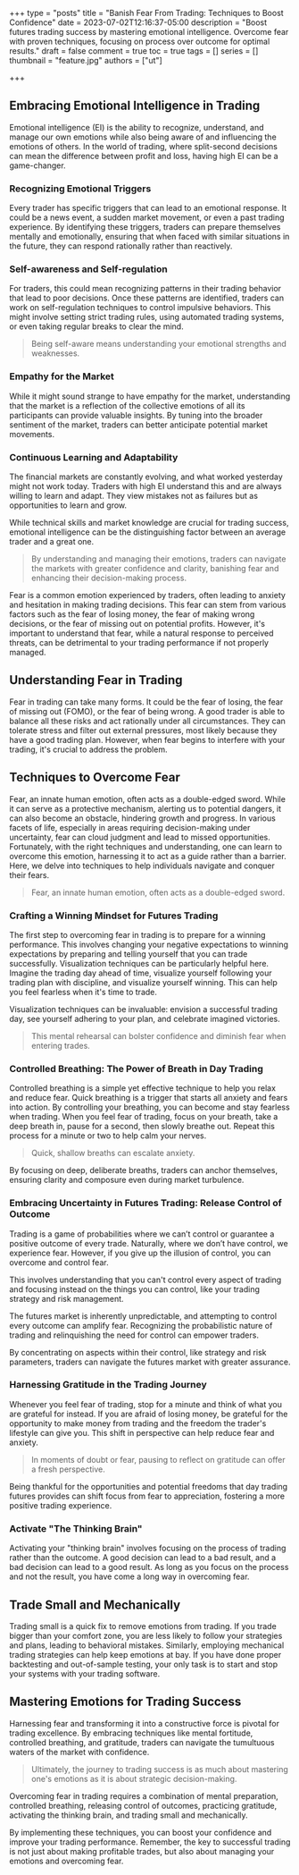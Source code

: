 +++
type = "posts"
title = "Banish Fear From Trading: Techniques to Boost Confidence"
date =  2023-07-02T12:16:37-05:00
description = "Boost futures trading success by mastering emotional intelligence. Overcome fear with proven techniques, focusing on process over outcome for optimal results."
draft = false
comment = true
toc = true
tags = []
series = []
thumbnail = "feature.jpg"
authors = ["ut"]

+++

## Embracing Emotional Intelligence in Trading

Emotional intelligence (EI) is the ability to recognize, understand, and manage our own emotions while also being aware of and influencing the emotions of others. In the world of trading, where split-second decisions can mean the difference between profit and loss, having high EI can be a game-changer.

### Recognizing Emotional Triggers

Every trader has specific triggers that can lead to an emotional response. It could be a news event, a sudden market movement, or even a past trading experience. By identifying these triggers, traders can prepare themselves mentally and emotionally, ensuring that when faced with similar situations in the future, they can respond rationally rather than reactively.

### Self-awareness and Self-regulation

For traders, this could mean recognizing patterns in their trading behavior that lead to poor decisions. Once these patterns are identified, traders can work on self-regulation techniques to control impulsive behaviors. This might involve setting strict trading rules, using automated trading systems, or even taking regular breaks to clear the mind.

> Being self-aware means understanding your emotional strengths and weaknesses.

### Empathy for the Market

While it might sound strange to have empathy for the market, understanding that the market is a reflection of the collective emotions of all its participants can provide valuable insights. By tuning into the broader sentiment of the market, traders can better anticipate potential market movements.

### Continuous Learning and Adaptability

The financial markets are constantly evolving, and what worked yesterday might not work today. Traders with high EI understand this and are always willing to learn and adapt. They view mistakes not as failures but as opportunities to learn and grow.

While technical skills and market knowledge are crucial for trading success, emotional intelligence can be the distinguishing factor between an average trader and a great one.

> By understanding and managing their emotions, traders can navigate the markets with greater confidence and clarity, banishing fear and enhancing their decision-making process.

Fear is a common emotion experienced by traders, often leading to anxiety and hesitation in making trading decisions. This fear can stem from various factors such as the fear of losing money, the fear of making wrong decisions, or the fear of missing out on potential profits. However, it's important to understand that fear, while a natural response to perceived threats, can be detrimental to your trading performance if not properly managed.

## Understanding Fear in Trading

Fear in trading can take many forms. It could be the fear of losing, the fear of missing out (FOMO), or the fear of being wrong. A good trader is able to balance all these risks and act rationally under all circumstances. They can tolerate stress and filter out external pressures, most likely because they have a good trading plan. However, when fear begins to interfere with your trading, it's crucial to address the problem.

## Techniques to Overcome Fear
Fear, an innate human emotion, often acts as a double-edged sword. While it can serve as a protective mechanism, alerting us to potential dangers, it can also become an obstacle, hindering growth and progress. In various facets of life, especially in areas requiring decision-making under uncertainty, fear can cloud judgment and lead to missed opportunities. Fortunately, with the right techniques and understanding, one can learn to overcome this emotion, harnessing it to act as a guide rather than a barrier. Here, we delve into techniques to help individuals navigate and conquer their fears.

> Fear, an innate human emotion, often acts as a double-edged sword.

### Crafting a Winning Mindset for Futures Trading

The first step to overcoming fear in trading is to prepare for a winning performance. This involves changing your negative expectations to winning expectations by preparing and telling yourself that you can trade successfully. Visualization techniques can be particularly helpful here. Imagine the trading day ahead of time, visualize yourself following your trading plan with discipline, and visualize yourself winning. This can help you feel fearless when it's time to trade.

 Visualization techniques can be invaluable: envision a successful trading day, see yourself adhering to your plan, and celebrate imagined victories.
 > This mental rehearsal can bolster confidence and diminish fear when entering trades.

### Controlled Breathing: The Power of Breath in Day Trading

Controlled breathing is a simple yet effective technique to help you relax and reduce fear. Quick breathing is a trigger that starts all anxiety and fears into action. By controlling your breathing, you can become and stay fearless when trading. When you feel fear of trading, focus on your breath, take a deep breath in, pause for a second, then slowly breathe out. Repeat this process for a minute or two to help calm your nerves.

> Quick, shallow breaths can escalate anxiety.

By focusing on deep, deliberate breaths, traders can anchor themselves, ensuring clarity and composure even during market turbulence.

### Embracing Uncertainty in Futures Trading: Release Control of Outcome

Trading is a game of probabilities where we can’t control or guarantee a positive outcome of every trade. Naturally, where we don’t have control, we experience fear. However, if you give up the illusion of control, you can overcome and control fear.

This involves understanding that you can't control every aspect of trading and focusing instead on the things you can control, like your trading strategy and risk management.

The futures market is inherently unpredictable, and attempting to control every outcome can amplify fear. Recognizing the probabilistic nature of trading and relinquishing the need for control can empower traders.

By concentrating on aspects within their control, like strategy and risk parameters, traders can navigate the futures market with greater assurance.

### Harnessing Gratitude in the Trading Journey

Whenever you feel fear of trading, stop for a minute and think of what you are grateful for instead. If you are afraid of losing money, be grateful for the opportunity to make money from trading and the freedom the trader's lifestyle can give you. This shift in perspective can help reduce fear and anxiety.

> In moments of doubt or fear, pausing to reflect on gratitude can offer a fresh perspective.

Being thankful for the opportunities and potential freedoms that day trading futures provides can shift focus from fear to appreciation, fostering a more positive trading experience.

### Activate "The Thinking Brain"

Activating your "thinking brain" involves focusing on the process of trading rather than the outcome. A good decision can lead to a bad result, and a bad decision can lead to a good result. As long as you focus on the process and not the result, you have come a long way in overcoming fear.

## Trade Small and Mechanically

Trading small is a quick fix to remove emotions from trading. If you trade bigger than your comfort zone, you are less likely to follow your strategies and plans, leading to behavioral mistakes. Similarly, employing mechanical trading strategies can help keep emotions at bay. If you have done proper backtesting and out-of-sample testing, your only task is to start and stop your systems with your trading software.

## Mastering Emotions for Trading Success

Harnessing fear and transforming it into a constructive force is pivotal for trading excellence. By embracing techniques like mental fortitude, controlled breathing, and gratitude, traders can navigate the tumultuous waters of the market with confidence.

> Ultimately, the journey to trading success is as much about mastering one's emotions as it is about strategic decision-making.

Overcoming fear in trading requires a combination of mental preparation, controlled breathing, releasing control of outcomes, practicing gratitude, activating the thinking brain, and trading small and mechanically.

By implementing these techniques, you can boost your confidence and improve your trading performance. Remember, the key to successful trading is not just about making profitable trades, but also about managing your emotions and overcoming fear.

